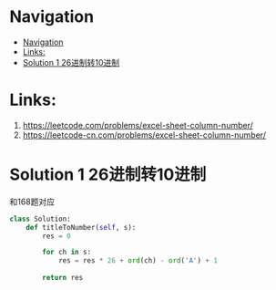 # Navigation
- [Navigation](#navigation)
- [Links:](#links)
- [Solution 1 26进制转10进制](#solution-1-26%e8%bf%9b%e5%88%b6%e8%bd%ac10%e8%bf%9b%e5%88%b6)

# Links:
1. https://leetcode.com/problems/excel-sheet-column-number/
2. https://leetcode-cn.com/problems/excel-sheet-column-number/


# Solution 1 26进制转10进制
和168题对应
```python
class Solution:
    def titleToNumber(self, s):
        res = 0

        for ch in s:
            res = res * 26 + ord(ch) - ord('A') + 1
        
        return res
```
